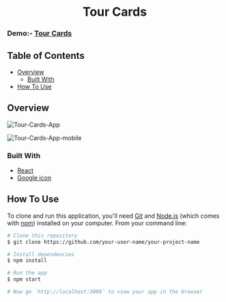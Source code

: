 <h1 align="center">Tour Cards</h1>
   
<!-- DEMO -->
 
### Demo:-   [Tour Cards](https://jyotip101.github.io/tour-cards-in-reactjs/)

<!-- TABLE OF CONTENTS -->

## Table of Contents

- [Overview](#overview)
  - [Built With](#built-with)
- [How To Use](#how-to-use)

<!-- OVERVIEW -->

## Overview

![Tour-Cards-App](https://user-images.githubusercontent.com/66724598/148176682-43a01ad9-f227-4927-896a-be01c7692de5.png)

![Tour-Cards-App-mobile](https://user-images.githubusercontent.com/66724598/148176690-3623b2a3-ae93-406e-8a05-c17d395e129d.png)

### Built With

- [React](https://reactjs.org/)
- [Google icon](https://fonts.google.com/icons)

## How To Use

To clone and run this application, you'll need [Git](https://git-scm.com) and [Node.js](https://nodejs.org/en/download/) (which comes with [npm](http://npmjs.com)) installed on your computer. From your command line:

```bash
# Clone this repository
$ git clone https://github.com/your-user-name/your-project-name

# Install dependencies
$ npm install

# Run the app
$ npm start

# Now go `http://localhost:3000` to view your app in the browser
```
